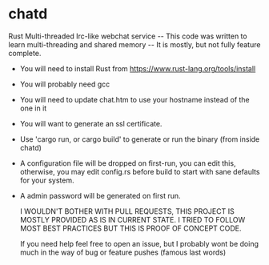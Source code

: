 # chatd
Rust Multi-threaded Irc-like webchat service -- This code was written to learn multi-threading and shared memory -- It is mostly, but not fully feature complete.

- You will need to install Rust from https://www.rust-lang.org/tools/install
- You will probably need gcc
- You will need to update chat.htm to use your hostname instead of the one in it
- You will want to generate an ssl certificate.
- Use 'cargo run, or cargo build' to generate or run the binary (from inside chatd)
- A configuration file will be dropped on first-run, you can edit this, otherwise, you may edit config.rs before build to start with sane defaults for your system.
- A admin password will be generated on first run.

  I WOULDN'T BOTHER WITH PULL REQUESTS, THIS PROJECT IS MOSTLY PROVIDED AS IS IN CURRENT STATE.
  I TRIED TO FOLLOW MOST BEST PRACTICES BUT THIS IS PROOF OF CONCEPT CODE.

  If you need help feel free to open an issue, but I probably wont be doing much in the way of bug or feature pushes (famous last words)
